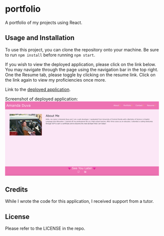 # portfolio
A portfolio of my projects using React.

## Usage and Installation

To use this project, you can clone the repository onto your machine. Be sure to run `npm install` before running `npm start`. 

If you wish to view the deployed application, please click on the link below. You may navigate through the page using the navigation bar in the top right. One the Resume tab, please toggle by clicking on the resume link. Click on the link again to view my proficiencies once more. 

Link to the [deployed application](https://amandajduva.github.io/portfolio/). 

Screenshot of deployed application:
![deployed application](./src/assets/react-portfolio-screenshot.png)

## Credits

While I wrote the code for this application, I received support from a tutor. 

## License

Please refer to the LICENSE in the repo.